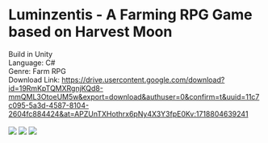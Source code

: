 # Luminzentis - A Farming RPG Game based on Harvest Moon

Build in Unity <br>
Language: C# <br>
Genre: Farm RPG <br>
Download Link: https://drive.usercontent.google.com/download?id=19RmKpTQMXRgnjKQd8-mmQML3OtoeUM5w&export=download&authuser=0&confirm=t&uuid=11c7c095-5a3d-4587-8104-2604fc884424&at=APZUnTXHothrx6pNy4X3Y3fpE0Kv:1718804639241<br>
<br>
<img src="https://i.imghippo.com/files/3Gz6O1718849386.jpg">
<img src="https://www.imghippo.com/i/NjGIv1718849362.jpg">
<img src="https://www.imghippo.com/i/RsjLH1718849373.jpg">
